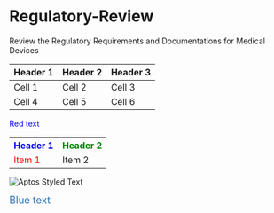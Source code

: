 # Regulatory-Review
Review the Regulatory Requirements and Documentations for Medical Devices



| Header 1 | Header 2 | Header 3 |
|----------|----------|----------|
| Cell 1   | Cell 2   | Cell 3   |
| Cell 4   | Cell 5   | Cell 6   |

<span style="color:blue">Red text</span>



<table>
  <tr>
    <th style="text-align:center;color:blue">Header 1</th>
    <th style="text-align:right;color:green">Header 2</th>
  </tr>
  <tr>
    <td style="color:red">Item 1</td>
    <td>Item 2</td>
  </tr>
</table>


![Aptos Styled Text](https://via.placeholder.com/500x100.png?text=This+text+uses+Aptos+font)


<span style="font-size:18px;color:#2e74b5">Blue text</span>
